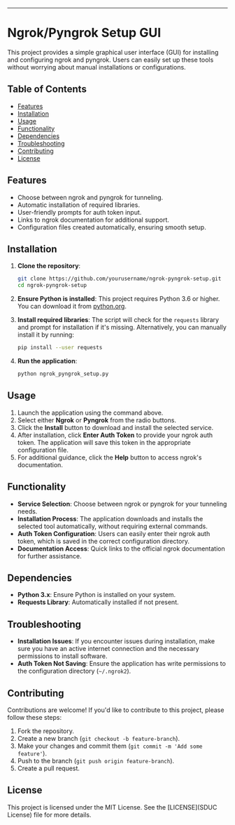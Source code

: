 
---

# Ngrok/Pyngrok Setup GUI

This project provides a simple graphical user interface (GUI) for installing and configuring ngrok and pyngrok. Users can easily set up these tools without worrying about manual installations or configurations.

## Table of Contents

- [Features](#features)
- [Installation](#installation)
- [Usage](#usage)
- [Functionality](#functionality)
- [Dependencies](#dependencies)
- [Troubleshooting](#troubleshooting)
- [Contributing](#contributing)
- [License](#license)

## Features

- Choose between ngrok and pyngrok for tunneling.
- Automatic installation of required libraries.
- User-friendly prompts for auth token input.
- Links to ngrok documentation for additional support.
- Configuration files created automatically, ensuring smooth setup.

## Installation

1. **Clone the repository**:
   ```bash
   git clone https://github.com/yourusername/ngrok-pyngrok-setup.git
   cd ngrok-pyngrok-setup
   ```

2. **Ensure Python is installed**:
   This project requires Python 3.6 or higher. You can download it from [python.org](https://www.python.org/downloads/).

3. **Install required libraries**:
   The script will check for the `requests` library and prompt for installation if it's missing. Alternatively, you can manually install it by running:
   ```bash
   pip install --user requests
   ```

4. **Run the application**:
   ```bash
   python ngrok_pyngrok_setup.py
   ```

## Usage

1. Launch the application using the command above.
2. Select either **Ngrok** or **Pyngrok** from the radio buttons.
3. Click the **Install** button to download and install the selected service.
4. After installation, click **Enter Auth Token** to provide your ngrok auth token. The application will save this token in the appropriate configuration file.
5. For additional guidance, click the **Help** button to access ngrok's documentation.

## Functionality

- **Service Selection**: Choose between ngrok or pyngrok for your tunneling needs.
- **Installation Process**: The application downloads and installs the selected tool automatically, without requiring external commands.
- **Auth Token Configuration**: Users can easily enter their ngrok auth token, which is saved in the correct configuration directory.
- **Documentation Access**: Quick links to the official ngrok documentation for further assistance.

## Dependencies

- **Python 3.x**: Ensure Python is installed on your system.
- **Requests Library**: Automatically installed if not present.

## Troubleshooting

- **Installation Issues**: If you encounter issues during installation, make sure you have an active internet connection and the necessary permissions to install software.
- **Auth Token Not Saving**: Ensure the application has write permissions to the configuration directory (`~/.ngrok2`).

## Contributing

Contributions are welcome! If you'd like to contribute to this project, please follow these steps:

1. Fork the repository.
2. Create a new branch (`git checkout -b feature-branch`).
3. Make your changes and commit them (`git commit -m 'Add some feature'`).
4. Push to the branch (`git push origin feature-branch`).
5. Create a pull request.

## License

This project is licensed under the MIT License. See the [LICENSE](SDUC License) file for more details.

